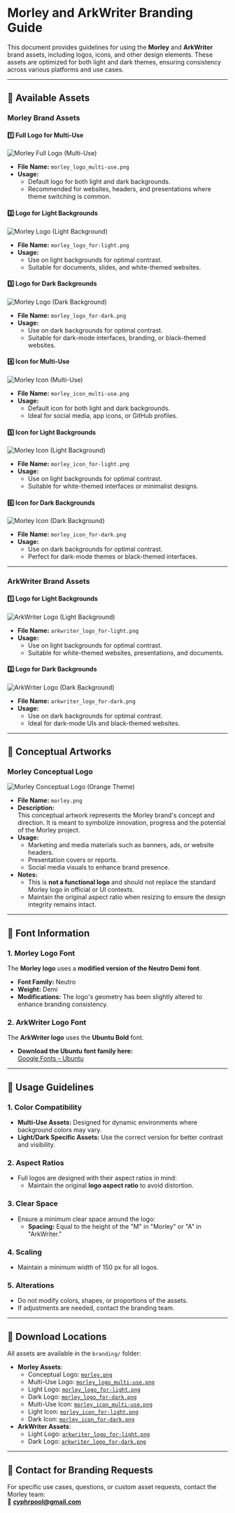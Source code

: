 # Morley and ArkWriter Branding Guide

This document provides guidelines for using the **Morley** and **ArkWriter** brand assets, including logos, icons, and other design elements. These assets are optimized for both light and dark themes, ensuring consistency across various platforms and use cases.

---

## **🔸 Available Assets**

### **Morley Brand Assets**

#### **1️⃣ Full Logo for Multi-Use**
![Morley Full Logo (Multi-Use)](./morley_logo_multi-use.png)

- **File Name:** `morley_logo_multi-use.png`
- **Usage:**  
  - Default logo for both light and dark backgrounds.
  - Recommended for websites, headers, and presentations where theme switching is common.

#### **2️⃣ Logo for Light Backgrounds**
![Morley Logo (Light Background)](./morley_logo_for-light.png)

- **File Name:** `morley_logo_for-light.png`
- **Usage:**  
  - Use on light backgrounds for optimal contrast.
  - Suitable for documents, slides, and white-themed websites.

#### **3️⃣ Logo for Dark Backgrounds**
![Morley Logo (Dark Background)](./morley_logo_for-dark.png)

- **File Name:** `morley_logo_for-dark.png`
- **Usage:**  
  - Use on dark backgrounds for optimal contrast.
  - Suitable for dark-mode interfaces, branding, or black-themed websites.

#### **4️⃣ Icon for Multi-Use**
![Morley Icon (Multi-Use)](./morley_icon_multi-use.png)

- **File Name:** `morley_icon_multi-use.png`
- **Usage:**  
  - Default icon for both light and dark backgrounds.
  - Ideal for social media, app icons, or GitHub profiles.

#### **5️⃣ Icon for Light Backgrounds**
![Morley Icon (Light Background)](./morley_icon_for-light.png)

- **File Name:** `morley_icon_for-light.png`
- **Usage:**  
  - Use on light backgrounds for optimal contrast.
  - Suitable for white-themed interfaces or minimalist designs.

#### **6️⃣ Icon for Dark Backgrounds**
![Morley Icon (Dark Background)](./morley_icon_for-dark.png)

- **File Name:** `morley_icon_for-dark.png`
- **Usage:**  
  - Use on dark backgrounds for optimal contrast.
  - Perfect for dark-mode themes or black-themed interfaces.

---

### **ArkWriter Brand Assets**

#### **1️⃣ Logo for Light Backgrounds**
![ArkWriter Logo (Light Background)](./arkwriter_logo_for-light.png)

- **File Name:** `arkwriter_logo_for-light.png`
- **Usage:**  
  - Use on light backgrounds for optimal contrast.
  - Suitable for white-themed websites, presentations, and documents.

#### **2️⃣ Logo for Dark Backgrounds**
![ArkWriter Logo (Dark Background)](./arkwriter_logo_for-dark.png)

- **File Name:** `arkwriter_logo_for-dark.png`
- **Usage:**  
  - Use on dark backgrounds for optimal contrast.
  - Ideal for dark-mode UIs and black-themed websites.

---

## **🔸 Conceptual Artworks**

### **Morley Conceptual Logo**  
![Morley Conceptual Logo (Orange Theme)](./branding/morley.png)

- **File Name:** `morley.png`
- **Description:**  
  This conceptual artwork represents the Morley brand's concept and direction. It is meant to symbolize innovation, progress and the potential of the Morley project. 
- **Usage:**  
  - Marketing and media materials such as banners, ads, or website headers.  
  - Presentation covers or reports.  
  - Social media visuals to enhance brand presence.  
- **Notes:**  
  - This is **not a functional logo** and should not replace the standard Morley logo in official or UI contexts.  
  - Maintain the original aspect ratio when resizing to ensure the design integrity remains intact.

---

## **🔸 Font Information**

### **1. Morley Logo Font**
The **Morley logo** uses a **modified version of the Neutro Demi font**.  
- **Font Family:** Neutro  
- **Weight:** Demi  
- **Modifications:** The logo's geometry has been slightly altered to enhance branding consistency.

### **2. ArkWriter Logo Font**
The **ArkWriter logo** uses the **Ubuntu Bold** font.  
- **Download the Ubuntu font family here:**  
  [Google Fonts – Ubuntu](https://fonts.google.com/specimen/Ubuntu)

---

## **🔸 Usage Guidelines**

### **1. Color Compatibility**
- **Multi-Use Assets:** Designed for dynamic environments where background colors may vary.
- **Light/Dark Specific Assets:** Use the correct version for better contrast and visibility.

### **2. Aspect Ratios**
- Full logos are designed with their aspect ratios in mind:
  - Maintain the original **logo aspect ratio** to avoid distortion.

### **3. Clear Space**
- Ensure a minimum clear space around the logo:
  - **Spacing:** Equal to the height of the "M" in "Morley" or "A" in "ArkWriter."

### **4. Scaling**
- Maintain a minimum width of 150 px for all logos.

### **5. Alterations**
- Do not modify colors, shapes, or proportions of the assets.
- If adjustments are needed, contact the branding team.

---

## **🔸 Download Locations**
All assets are available in the `branding/` folder:  
- **Morley Assets**:
  - Conceptual Logo: [`morley.png`](./branding/morley.png)
  - Multi-Use Logo: [`morley_logo_multi-use.png`](./morley_logo_multi-use.png)
  - Light Logo: [`morley_logo_for-light.png`](./morley_logo_for-light.png)
  - Dark Logo: [`morley_logo_for-dark.png`](./morley_logo_for-dark.png)
  - Multi-Use Icon: [`morley_icon_multi-use.png`](./morley_icon_multi-use.png)
  - Light Icon: [`morley_icon_for-light.png`](./morley_icon_for-light.png)
  - Dark Icon: [`morley_icon_for-dark.png`](./morley_icon_for-dark.png)
- **ArkWriter Assets**:
  - Light Logo: [`arkwriter_logo_for-light.png`](./arkwriter_logo_for-light.png)
  - Dark Logo: [`arkwriter_logo_for-dark.png`](./arkwriter_logo_for-dark.png)

---

## **🔸 Contact for Branding Requests**
For specific use cases, questions, or custom asset requests, contact the Morley team:  
📩 **cyphrpool@gmail.com**
